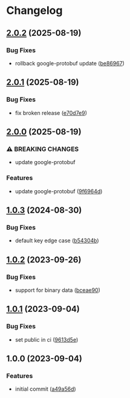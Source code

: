 # Changelog

## [2.0.2](https://github.com/infodusha/from-protobuf-object/compare/v2.0.1...v2.0.2) (2025-08-19)


### Bug Fixes

* rollback google-protobuf update ([be86967](https://github.com/infodusha/from-protobuf-object/commit/be8696793d6651bbd577cb981adfa3cefe576361))

## [2.0.1](https://github.com/infodusha/from-protobuf-object/compare/v2.0.0...v2.0.1) (2025-08-19)


### Bug Fixes

* fix broken release ([e70d7e9](https://github.com/infodusha/from-protobuf-object/commit/e70d7e9b09918b634cdcdbd701d90485191a7e8e))

## [2.0.0](https://github.com/infodusha/from-protobuf-object/compare/v1.0.3...v2.0.0) (2025-08-19)


### ⚠ BREAKING CHANGES

* update google-protobuf

### Features

* update google-protobuf ([9f6964d](https://github.com/infodusha/from-protobuf-object/commit/9f6964d26224ad4f38eddd8a56194f42cf9eb0c3))

## [1.0.3](https://github.com/infodusha/from-protobuf-object/compare/v1.0.2...v1.0.3) (2024-08-30)


### Bug Fixes

* default key edge case ([b54304b](https://github.com/infodusha/from-protobuf-object/commit/b54304b2f5e86df12f1c34c3d7f7ba5846299428))

## [1.0.2](https://github.com/infodusha/from-protobuf-object/compare/v1.0.1...v1.0.2) (2023-09-26)


### Bug Fixes

* support for binary data ([bceae90](https://github.com/infodusha/from-protobuf-object/commit/bceae90a4080a326d9ba9c5e6e9f1265d9266317))

## [1.0.1](https://github.com/infodusha/from-protobuf-object/compare/v1.0.0...v1.0.1) (2023-09-04)


### Bug Fixes

* set public in ci ([9613d5e](https://github.com/infodusha/from-protobuf-object/commit/9613d5e420df86e9ae99762570b14a528280cc7f))

## 1.0.0 (2023-09-04)


### Features

* initial commit ([a49a56d](https://github.com/infodusha/from-protobuf-object/commit/a49a56d5f2f1d27b1319370f43aaf7122cf81dba))

